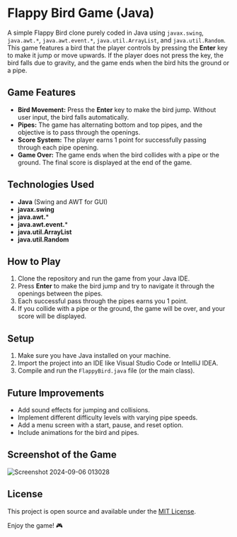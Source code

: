 # Flappy Bird Game (Java)

A simple Flappy Bird clone purely coded in Java using `javax.swing`, `java.awt.*`, `java.awt.event.*`, `java.util.ArrayList`, and `java.util.Random`. This game features a bird that the player controls by pressing the **Enter** key to make it jump or move upwards. If the player does not press the key, the bird falls due to gravity, and the game ends when the bird hits the ground or a pipe.

## Game Features
- **Bird Movement:** Press the **Enter** key to make the bird jump. Without user input, the bird falls automatically.
- **Pipes:** The game has alternating bottom and top pipes, and the objective is to pass through the openings.
- **Score System:** The player earns 1 point for successfully passing through each pipe opening.
- **Game Over:** The game ends when the bird collides with a pipe or the ground. The final score is displayed at the end of the game.

## Technologies Used
- **Java** (Swing and AWT for GUI)
- **javax.swing**
- **java.awt.***
- **java.awt.event.***
- **java.util.ArrayList**
- **java.util.Random**

## How to Play
1. Clone the repository and run the game from your Java IDE.
2. Press **Enter** to make the bird jump and try to navigate it through the openings between the pipes.
3. Each successful pass through the pipes earns you 1 point.
4. If you collide with a pipe or the ground, the game will be over, and your score will be displayed.

## Setup
1. Make sure you have Java installed on your machine.
2. Import the project into an IDE like Visual Studio Code or IntelliJ IDEA.
3. Compile and run the `FlappyBird.java` file (or the main class).

## Future Improvements
- Add sound effects for jumping and collisions.
- Implement different difficulty levels with varying pipe speeds.
- Add a menu screen with a start, pause, and reset option.
- Include animations for the bird and pipes.

## Screenshot of the Game
![Screenshot 2024-09-06 013028](https://github.com/user-attachments/assets/1d2d4e56-27d0-43d7-b689-07bff5cb7815)


## License
This project is open source and available under the [MIT License](LICENSE).

Enjoy the game! 🎮
